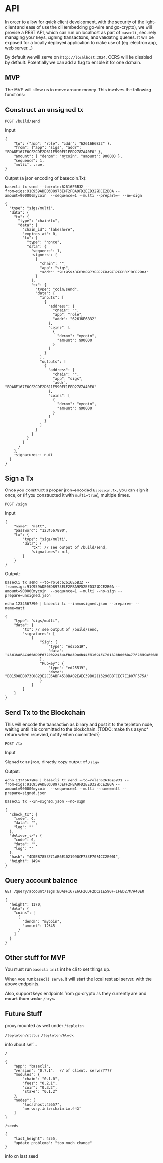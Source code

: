 # API

In order to allow for quick client development, with the security
of the light-client and ease of use the cli (embedding go-wire and
go-crypto), we will provide a REST API, which can run on localhost
as part of `basecli`, securely managing your keys, signing transactions,
and validating queries.  It will be exposed for a locally deployed
application to make use of (eg. electron app, web server...)

By default we will serve on `http://localhost:2024`.  CORS will be disabled by default.  Potentially we can add a flag to enable it for one domain.

## MVP

The MVP will allow us to move around money.  This involves the
following functions:

## Construct an unsigned tx

`POST /build/send`

Input:
```
{
    "to": {"app": "role", "addr": "62616E6B32" },
    "from": {"app": "sigs", "addr": "BDADF167E6CF2CDF2D621E590FF1FED2787A40E0" },
    "amount": { "denom": "mycoin", "amount": 900000 },
    "sequence": 1,
    "multi": true,
}
```

Output (a json encoding of basecoin.Tx):

`basecli tx send --to=role:62616E6B32 --from=sigs:91C959ADE03D8973E8F2FBA9FD2EED327DCE2B0A --amount=900000mycoin  --sequence=1 --multi --prepare=- --no-sign`


```
{
  "type": "sigs/multi",
  "data": {
    "tx": {
      "type": "chain/tx",
      "data": {
        "chain_id": "lakeshore",
        "expires_at": 0,
        "tx": {
          "type": "nonce",
          "data": {
            "sequence": 1,
            "signers": [
              {
                "chain": "",
                "app": "sigs",
                "addr": "91C959ADE03D8973E8F2FBA9FD2EED327DCE2B0A"
              }
            ],
            "tx": {
              "type": "coin/send",
              "data": {
                "inputs": [
                  {
                    "address": {
                      "chain": "",
                      "app": "role",
                      "addr": "62616E6B32"
                    },
                    "coins": [
                      {
                        "denom": "mycoin",
                        "amount": 900000
                      }
                    ]
                  }
                ],
                "outputs": [
                  {
                    "address": {
                      "chain": "",
                      "app": "sigs",
                      "addr": "BDADF167E6CF2CDF2D621E590FF1FED2787A40E0"
                    },
                    "coins": [
                      {
                        "denom": "mycoin",
                        "amount": 900000
                      }
                    ]
                  }
                ]
              }
            }
          }
        }
      }
    },
    "signatures": null
  }
}
```

## Sign a Tx

Once you construct a proper json-encoded `basecoin.Tx`, you can sign it once, or (if you constructed it with `multi=true`), multiple times.


`POST /sign`

Input:

```
{
    "name": "matt",
    "password": "1234567890",
    "tx": {
        "type": "sigs/multi",
        "data": {
            "tx": // see output of /build/send,
            "signatures": nil,
        }
    }
}
```

Output:

`basecli tx send --to=role:62616E6B32 --from=sigs:91C959ADE03D8973E8F2FBA9FD2EED327DCE2B0A --amount=900000mycoin  --sequence=1 --multi --no-sign --prepare=unsigned.json`

`echo 1234567890 | basecli tx --in=unsigned.json --prepare=- --name=matt`

```
{
    "type": "sigs/multi",
    "data": {
        "tx": // see output of /build/send,
        "signatures": [
            {
                "Sig": {
                    "type": "ed25519",
                    "data": "436188FAC4668DDF6729022454AFBA5DA0B44E516C4EC7013C6B00BD877F255CDE0355F3FBFE9CCF88C9F519C192D498BF087AFE0D531351813432A100857803"
                },
                "Pubkey": {
                    "type": "ed25519",
                    "data": "B01508EB073C0823E2CE6ABF4538BA02EAEC39B02113290BBFCEC7E1B07F575A"
                }
            }
        ]
    }
}
```

## Send Tx to the Blockchain

This will encode the transaction as binary and post it to the tepleton node, waiting until it is committed to the blockchain.
(TODO: make this async? return when recevied, notify when committed?)

`POST /tx`

Input:

Signed tx as json, directly copy output of `/sign`

Output:


`echo 1234567890 | basecli tx send --to=role:62616E6B32 --from=sigs:91C959ADE03D8973E8F2FBA9FD2EED327DCE2B0A --amount=900000mycoin  --sequence=1 --multi --name=matt --prepare=signed.json`

`basecli tx --in=signed.json --no-sign`

```
{
  "check_tx": {
    "code": 0,
    "data": "",
    "log": ""
  },
  "deliver_tx": {
    "code": 0,
    "data": "",
    "log": ""
  },
  "hash": "4D0EB7853E71AB6E3021990CF733F70F4CC2E001",
  "height": 1494
}
```

## Query account balance

`GET /query/account/sigs:BDADF167E6CF2CDF2D621E590FF1FED2787A40E0`

```
{
  "height": 1170,
  "data": {
    "coins": [
      {
        "denom": "mycoin",
        "amount": 12345
      }
    ]
  }
}
```

## Other stuff for MVP

You must run `basecli init` int he cli to set things up.

When you run `basecli serve`, it will start the local rest api server, with the above endpoints.

Also, support keys endpoints from go-crypto as they currently are and mount them under `/keys`.

## Future Stuff

proxy mounted as well under `/tepleton`

`/tepleton/status`
`/tepleton/block`

info about self...

`/`

```
{
    "app": "basecli",
    "version": "0.7.1",  // of client, server????
    "modules": {
        "chain": "0.1.0",
        "fees": "0.2.1",
        "coin": "0.3.2",
        "stake": "0.1.2"
    },
    "nodes": [
        "localhost:46657",
        "mercury.interchain.io:443"
    ]
}
```

`/seeds`

```
{
    "last_height": 4555,
    "update_problems": "too much change"
}
```

info on last seed
